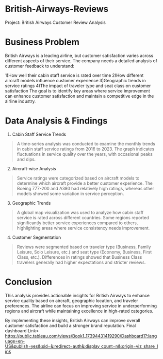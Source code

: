 # British-Airways-Reviews
Project: British Airways Customer Review Analysis

# Business Problem

British Airways is a leading airline, but customer satisfaction varies across different aspects of their service. The company needs a detailed analysis of customer feedback to understand:

1)How well their cabin staff service is rated over time
2)How different aircraft models influence customer experience
3)Geographic trends in service ratings
4)The impact of traveler type and seat class on customer satisfaction
The goal is to identify key areas where service improvement can enhance customer satisfaction and maintain a competitive edge in the airline industry.

# Data Analysis & Findings

1. Cabin Staff Service Trends

>A time-series analysis was conducted to examine the monthly trends in cabin staff service ratings from 2016 to 2023.
>The graph indicates fluctuations in service quality over the years, with occasional peaks and dips.

2. Aircraft-wise Analysis

>Service ratings were categorized based on aircraft models to determine which aircraft provide a better customer experience.
>The Boeing 777-200 and A380 had relatively high ratings, whereas other models showed some variation in service perception.

3. Geographic Trends

>A global map visualization was used to analyze how cabin staff service is rated across different countries.
>Some regions reported significantly better service experiences compared to others, highlighting areas where service consistency needs improvement.

4. Customer Segmentation

>Reviews were segmented based on traveler type (Business, Family Leisure, Solo Leisure, etc.) and seat type (Economy, Business, First Class, etc.).
>Differences in ratings showed that Business Class travelers generally had higher expectations and stricter reviews.

# Conclusion

This analysis provides actionable insights for British Airways to enhance service quality based on aircraft, geographic location, and traveler preferences. The airline can focus on improving service in underperforming regions and aircraft while maintaining excellence in high-rated categories.

By implementing these insights, British Airways can improve overall customer satisfaction and build a stronger brand reputation.
Final dashboard Link> https://public.tableau.com/views/Book1_17394431419290/Dashboard1?:language=en-US&publish=yes&:sid=&:redirect=auth&:display_count=n&:origin=viz_share_link

